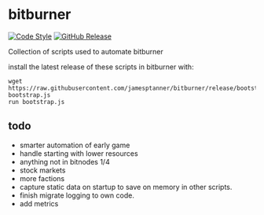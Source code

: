 # bitburner
[![Code Style](https://github.com/jamesptanner/bitburner/actions/workflows/checkstyle.yml/badge.svg?event=push)](https://github.com/jamesptanner/bitburner/actions/workflows/checkstyle.yml)
[![GitHub Release](https://img.shields.io/github/release/jamesptanner/bitburner.svg?style=flat)]() 

Collection of scripts used to automate bitburner

install the latest release of these scripts in bitburner with:
```
wget https://raw.githubusercontent.com/jamesptanner/bitburner/release/bootstrap.js bootstrap.js
run bootstrap.js
```

## todo
* smarter automation of early game
* handle starting with lower resources
* anything not in bitnodes 1/4
* stock markets
* more factions
* capture static data on startup to save on memory in other scripts.
* finish migrate logging to own code.
* add metrics
